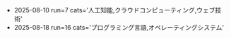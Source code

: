 - 2025-08-10 run=7 cats='人工知能,クラウドコンピューティング,ウェブ技術'
- 2025-08-18 run=16 cats='プログラミング言語,オペレーティングシステム'
